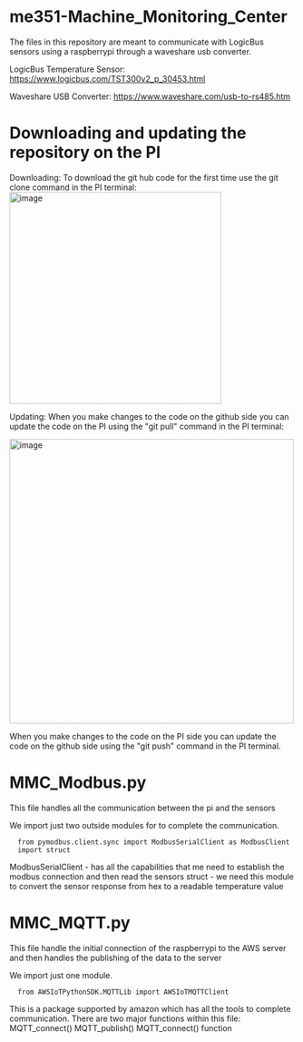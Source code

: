 # me351-Machine_Monitoring_Center
The files in this repository are meant to communicate with LogicBus sensors using a raspberrypi through a waveshare usb converter.

LogicBus Temperature Sensor: https://www.logicbus.com/TST300v2_p_30453.html

Waveshare USB Converter: https://www.waveshare.com/usb-to-rs485.htm

# Downloading and updating the repository on the PI
Downloading:
To download the git hub code for the first time use the git clone command in the PI terminal:
<img width="373" alt="image" src="https://user-images.githubusercontent.com/99203836/199291117-dee23a14-e89f-4e3c-8d8d-8605040ed3f3.png">

Updating:
When you make changes to the code on the github side you can update the code on the PI using the "git pull" command in the PI terminal:

<img width="501" alt="image" src="https://user-images.githubusercontent.com/99203836/199290360-6ad1c96f-61c6-4fdb-92bd-58e1f1b33865.png">

When you make changes to the code on the PI side you can update the code on the github side using the "git push" command in the PI terminal.

# MMC_Modbus.py
This file handles all the communication between the pi and the sensors

We import just two outside modules for to complete the communication.

      from pymodbus.client.sync import ModbusSerialClient as ModbusClient
      import struct

ModbusSerialClient - has all the capabilities that me need to establish the modbus connection and then read the sensors
struct - we need this module to convert the sensor response from hex to a readable temperature value

# MMC_MQTT.py
This file handle the initial connection of the raspberrypi to the AWS server and then handles the publishing of the data to the server

We import just one module.

      from AWSIoTPythonSDK.MQTTLib import AWSIoTMQTTClient
      
This is a package supported by amazon which has all the tools to complete communication. There are two major functions within this file:
      MQTT_connect()
      MQTT_publish()
MQTT_connect() function 
